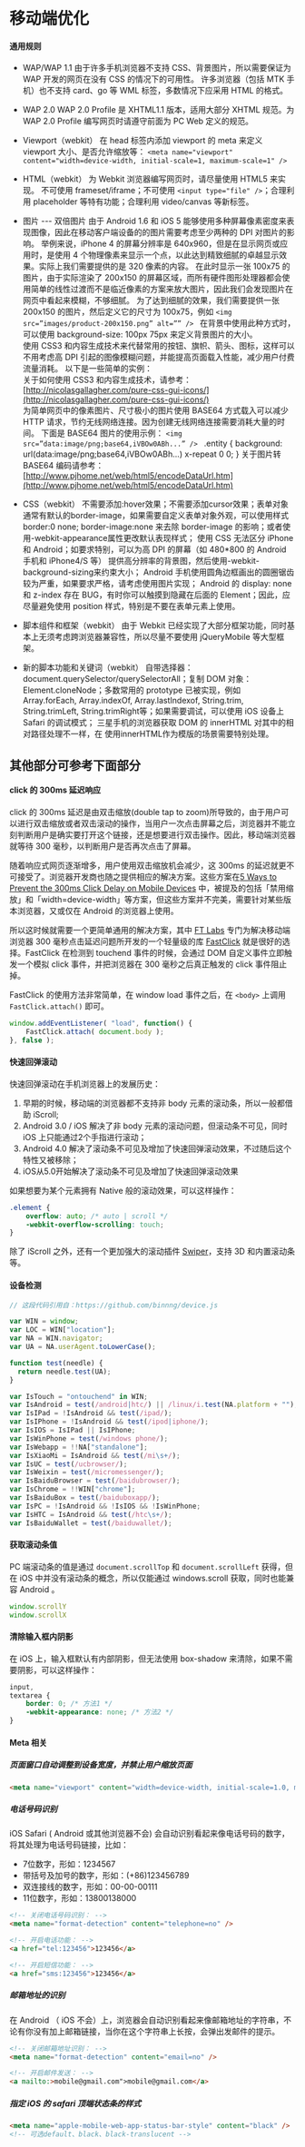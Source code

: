 # 移动端优化

#### 通用规则
* WAP/WAP 1.1 
由于许多手机浏览器不支持 CSS、背景图片，所以需要保证为 WAP 开发的网页在没有 CSS 的情况下的可用性。 
许多浏览器（包括 MTK 手机）也不支持 card、go 等 WML 标签，多数情况下应采用 HTML 的格式。 
* WAP 2.0 
WAP 2.0 Profile 是 XHTML1.1 版本，适用大部分 XHTML 规范。为 WAP 2.0 Profile 编写网页时请遵守前面为 PC Web 定义的规范。
* Viewport（webkit） 
在 head 标签内添加 viewport 的 meta 来定义 viewport 大小、是否允许缩放等： 
`<meta name="viewport" content="width=device-width, initial-scale=1, maximum-scale=1" /> `
* HTML（webkit） 
为 Webkit 浏览器编写网页时，请尽量使用 HTML5 来实现。 
不可使用 frameset/iframe；不可使用	`<input type="file" />`；合理利用 placeholder 等特有功能；合理利用 video/canvas 等新标签。 
* 图片 --- 双倍图片
由于 Android 1.6 和 iOS 5 能够使用多种屏幕像素密度来表现图像，因此在移动客户端设备的的图片需要考虑至少两种的 DPI 对图片的影响。 
举例来说，iPhone 4 的屏幕分辨率是 640x960，但是在显示网页或应用时，是使用 4 个物理像素来显示一个点，以此达到精致细腻的卓越显示效果。实际上我们需要提供的是 320 像素的内容。 
在此时显示一张 100x75 的图片，由于实际渲染了 200x150 的屏幕区域，而所有硬件图形处理器都会使用简单的线性过渡而不是临近像素的方案来放大图片，因此我们会发现图片在网页中看起来模糊，不够细腻。 
为了达到细腻的效果，我们需要提供一张 200x150 的图片，然后定义它的尺寸为	100x75，例如 
`<img src=”images/product-200x150.png” alt=”” /> `
在背景中使用此种方式时，可以使用 background-size: 100px 75px 来定义背景图片的大小。  
使用 CSS3 和内容生成技术来代替常用的按钮、旗帜、箭头、图标，这样可以不用考虑高 DPI 引起的图像模糊问题，并能提高页面载入性能，减少用户付费流量消耗。 
以下是一些简单的实例：   
关于如何使用 CSS3 和内容生成技术，请参考： [http://nicolasgallagher.com/pure-css-gui-icons/](http://nicolasgallagher.com/pure-css-gui-icons/)  
为简单网页中的像素图片、尺寸极小的图片使用 BASE64 方式载入可以减少 HTTP 请求，节约无线网络连接。因为创建无线网络连接需要消耗大量的时间。 
下面是 BASE64 图片的使用示例： 
`<img src=”data:image/png;base64,iVBOw0ABh...” /> `
.entity { background: url(data:image/png;base64,iVBOw0ABh...) x-repeat 0 0; } 
关于图片转 BASE64 编码请参考：
[http://www.pjhome.net/web/html5/encodeDataUrl.htm](http://www.pjhome.net/web/html5/encodeDataUrl.htm) 

* CSS（webkit） 
不需要添加:hover效果；不需要添加cursor效果；表单对象通常有默认的border-image，如果需要自定义表单对象外观，可以使用样式 border:0 none; border-image:none 来去除 border-image 的影响；或者使用-webkit-appearance属性更改默认表现样式； 
使用 CSS 无法区分 iPhone 和 Android；如要求特别，可以为高 DPI 的屏幕（如 480*800 的 Android 手机和 iPhone4/S 等）
提供高分辨率的背景图，然后使用-webkit-background-sizing来约束大小； 
Android 手机使用圆角边框画出的圆圈锯齿较为严重，如果要求严格，请考虑使用图片实现； 
Android 的 display: none 和 z-index 存在 BUG，有时你可以触摸到隐藏在后面的 Element；因此，应尽量避免使用 position 样式，特别是不要在表单元素上使用。 
* 脚本组件和框架（webkit） 
由于 Webkit 已经实现了大部分框架功能，同时基本上无须考虑跨浏览器兼容性，所以尽量不要使用 jQueryMobile 等大型框架。
* 新的脚本功能和关键词（webkit） 
自带选择器：document.querySelector/querySelectorAll；复制 DOM 对象：Element.cloneNode；多数常用的 prototype 已被实现，例如 Array.forEach, Array.indexOf, Array.lastIndexof, String.trim, String.trimLeft, String.trimRight等；如果需要调试，可以使用 iOS 设备上 Safari 的调试模式； 
三星手机的浏览器获取 DOM 的 innerHTML 对其中的相对路径处理不一样，在	使用innerHTML作为模版的场景需要特别处理。 

## 其他部分可参考下面部分

#### click 的 300ms 延迟响应

click 的 300ms 延迟是由双击缩放(double tap to zoom)所导致的，由于用户可以进行双击缩放或者双击滚动的操作，当用户一次点击屏幕之后，浏览器并不能立刻判断用户是确实要打开这个链接，还是想要进行双击操作。因此，移动端浏览器就等待 300 毫秒，以判断用户是否再次点击了屏幕。

随着响应式网页逐渐增多，用户使用双击缩放机会减少，这 300ms 的延迟就更不可接受了。浏览器开发商也随之提供相应的解决方案。这些方案在[5 Ways to Prevent the 300ms Click Delay on Mobile Devices](http://www.sitepoint.com/5-ways-prevent-300ms-click-delay-mobile-devices/) 中，被提及的包括「禁用缩放」和「width=device-width」等方案，但这些方案并不完美，需要针对某些版本浏览器，又或仅在 Android 的浏览器上使用。

所以这时候就需要一个更简单通用的解决方案，其中 [FT Labs](http://labs.ft.com/) 专门为解决移动端浏览器 300 毫秒点击延迟问题所开发的一个轻量级的库 [FastClick](https://github.com/ftlabs/fastclick) 就是很好的选择。FastClick 在检测到 touchend 事件的时候，会通过 DOM 自定义事件立即触发一个模拟 click 事件，并把浏览器在 300 毫秒之后真正触发的 click 事件阻止掉。

FastClick 的使用方法非常简单，在 window load 事件之后，在 `<body>` 上调用`FastClick.attach()` 即可。

```javascript
window.addEventListener( "load", function() {
    FastClick.attach( document.body );
}, false );
```

#### 快速回弹滚动
快速回弹滚动在手机浏览器上的发展历史：
1. 早期的时候，移动端的浏览器都不支持非 body 元素的滚动条，所以一般都借助 iScroll;
2. Android 3.0 / iOS 解决了非 body 元素的滚动问题，但滚动条不可见，同时 iOS 上只能通过2个手指进行滚动；
3. Android 4.0 解决了滚动条不可见及增加了快速回弹滚动效果，不过随后这个特性又被移除；
4. iOS从5.0开始解决了滚动条不可见及增加了快速回弹滚动效果

如果想要为某个元素拥有 Native 般的滚动效果，可以这样操作：
```css
.element {
    overflow: auto; /* auto | scroll */
    -webkit-overflow-scrolling: touch;
}
```

除了 iScroll 之外，还有一个更加强大的滚动插件 [Swiper](http://www.idangero.us/swiper/#.VfaVk52qqko)，支持 3D 和内置滚动条等。

#### 设备检测
```javascript
// 这段代码引用自：https://github.com/binnng/device.js

var WIN = window;
var LOC = WIN["location"];
var NA = WIN.navigator;
var UA = NA.userAgent.toLowerCase();

function test(needle) {
  return needle.test(UA);
}

var IsTouch = "ontouchend" in WIN;
var IsAndroid = test(/android|htc/) || /linux/i.test(NA.platform + "");
var IsIPad = !IsAndroid && test(/ipad/);
var IsIPhone = !IsAndroid && test(/ipod|iphone/);
var IsIOS = IsIPad || IsIPhone;
var IsWinPhone = test(/windows phone/);
var IsWebapp = !!NA["standalone"];
var IsXiaoMi = IsAndroid && test(/mi\s+/);
var IsUC = test(/ucbrowser/);
var IsWeixin = test(/micromessenger/);
var IsBaiduBrowser = test(/baidubrowser/);
var IsChrome = !!WIN["chrome"];
var IsBaiduBox = test(/baiduboxapp/);
var IsPC = !IsAndroid && !IsIOS && !IsWinPhone;
var IsHTC = IsAndroid && test(/htc\s+/);
var IsBaiduWallet = test(/baiduwallet/);
```

#### 获取滚动条值
PC 端滚动条的值是通过 `document.scrollTop` 和 `document.scrollLeft` 获得，但在 iOS 中并没有滚动条的概念，所以仅能通过 windows.scroll 获取，同时也能兼容 Android 。
```javascript
window.scrollY
window.scrollX
```

#### 清除输入框内阴影
在 iOS 上，输入框默认有内部阴影，但无法使用 box-shadow 来清除，如果不需要阴影，可以这样操作：
```css
input,
textarea {
    border: 0; /* 方法1 */
    -webkit-appearance: none; /* 方法2 */
}
```

#### Meta 相关
##### 页面窗口自动调整到设备宽度，并禁止用户缩放页面

```html
<meta name="viewport" content="width=device-width, initial-scale=1.0, minimum-scale=1.0, maximum-scale=1.0, user-scalable=no" />
```

##### 电话号码识别

iOS Safari ( Android 或其他浏览器不会) 会自动识别看起来像电话号码的数字，将其处理为电话号码链接，比如：
- 7位数字，形如：1234567
- 带括号及加号的数字，形如：(+86)123456789
- 双连接线的数字，形如：00-00-00111
- 11位数字，形如：13800138000

```html
<!-- 关闭电话号码识别： -->
<meta name="format-detection" content="telephone=no" />

<!-- 开启电话功能： -->
<a href="tel:123456">123456</a>

<!-- 开启短信功能： -->
<a href="sms:123456">123456</a>
```

##### 邮箱地址的识别

在 Android （ iOS 不会）上，浏览器会自动识别看起来像邮箱地址的字符串，不论有你没有加上邮箱链接，当你在这个字符串上长按，会弹出发邮件的提示。
```html
<!-- 关闭邮箱地址识别： -->
<meta name="format-detection" content="email=no" />

<!-- 开启邮件发送： -->
<a mailto:>mobile@gmail.com">mobile@gmail.com</a>
```

##### 指定 iOS 的 safari 顶端状态条的样式

```html
<meta name="apple-mobile-web-app-status-bar-style" content="black" />
<!-- 可选default、black、black-translucent -->
```
